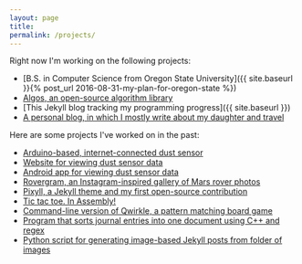 ```yaml
---
layout: page
title: 
permalink: /projects/
---
```


Right now I'm working on the following projects:

* [B.S. in Computer Science from Oregon State University]({{ site.baseurl }}{% post_url 2016-08-31-my-plan-for-oregon-state %})
* [Algos, an open-source algorithm library](https://github.com/faheel/Algos)
* [This Jekyll blog tracking my programming progress]({{ site.baseurl }})
* [A personal blog, in which I mostly write about my daughter and travel](http://alxmjo.com)

Here are some projects I've worked on in the past:

* [Arduino-based, internet-connected dust sensor](http://projects.alexmontjohn.com/airparticlesensor/index.html)
* [Website for viewing dust sensor data](http://dohadust.org)
* [Android app for viewing dust sensor data](https://github.com/alxmjo/DohaDust)
* [Rovergram, an Instagram-inspired gallery of Mars rover photos](http://projects.alexmontjohn.com/rovergram/)
* [Pixyll, a Jekyll theme and my first open-source contribution](https://github.com/johnotander/pixyll)
* [Tic tac toe. In Assembly!](https://github.com/alxmjo/TicTacToe-Assembly)
* [Command-line version of Qwirkle, a pattern matching board game](https://github.com/alxmjo/Quirk)
* [Program that sorts journal entries into one document using C++ and regex](https://github.com/alxmjo/JournalSort)
* [Python script for generating image-based Jekyll posts from folder of images](https://github.com/alxmjo/PhotoPost)